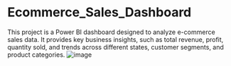 # Ecommerce_Sales_Dashboard
This project is a Power BI dashboard designed to analyze e-commerce sales data. It provides key business insights, such as total revenue, profit, quantity sold, and trends across different states, customer segments, and product categories.
![image](https://github.com/user-attachments/assets/0e429592-0466-4a1c-86af-e719da0bf7d8)


